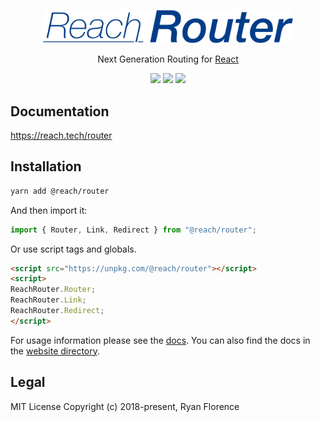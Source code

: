 <p align="center">
  <a href="https://reach.tech/router/">
    <img alt="Reach Router" src="./logo-horizontal.png" width="400">
  </a>
</p>

<p align="center">
  Next Generation Routing for <a href="https://facebook.github.io/react">React</a>
</p>

<p align="center">
  <a href="https://www.npmjs.com/package/@reach/router"><img src="https://img.shields.io/npm/v/@reach/router.svg?style=flat-square"></a>
  <a href="https://www.npmjs.com/package/@reach/router"><img src="https://img.shields.io/npm/dm/@reach/router.svg?style=flat-square"></a>
  <a href="https://travis-ci.org/reach/router"><img src="https://img.shields.io/travis/reach/router/master.svg?style=flat-square"></a>
</p>

## Documentation

https://reach.tech/router

## Installation

```bash
yarn add @reach/router
```

And then import it:

```js
import { Router, Link, Redirect } from "@reach/router";
```

Or use script tags and globals.

```html
<script src="https://unpkg.com/@reach/router"></script>
<script>
ReachRouter.Router;
ReachRouter.Link;
ReachRouter.Redirect;
</script>
```

For usage information please see the [docs](https://reach.tech/router). You can also find the docs in the [website directory](./website/src/markdown).

## Legal

MIT License
Copyright (c) 2018-present, Ryan Florence

